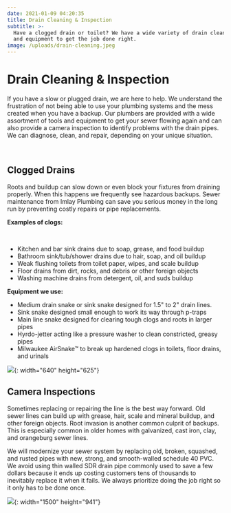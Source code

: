 ```yaml
---
date: 2021-01-09 04:20:35
title: Drain Cleaning & Inspection
subtitle: >-
  Have a clogged drain or toilet? We have a wide variety of drain cleaning tools
  and equipment to get the job done right.
image: /uploads/drain-cleaning.jpeg
---
```


# Drain Cleaning & Inspection

If you have a slow or plugged drain, we are here to help. We understand the frustration of not being able to use your plumbing systems and the mess created when you have a backup. Our plumbers are provided with a wide assortment of tools and equipment to get your sewer flowing again and can also provide a camera inspection to identify problems with the drain pipes. We can diagnose, clean, and repair, depending on your unique situation.

&nbsp;

## Clogged Drains

Roots and buildup can slow down or even block your fixtures from draining properly. When this happens we frequently see hazardous backups. Sewer maintenance from Imlay Plumbing can save you serious money in the long run by preventing costly repairs or pipe replacements.&nbsp;

**Examples of clogs:**

&nbsp;

* Kitchen and bar sink drains due to soap, grease, and food buildup
* Bathroom sink/tub/shower drains due to hair, soap, and oil buildup
* Weak flushing toilets from toilet paper, wipes, and scale buildup
* Floor drains from dirt, rocks, and debris or other foreign objects
* Washing machine drains from detergent, oil, and suds buildup

**Equipment we use:**

* Medium drain snake or sink snake designed for 1.5" to 2" drain lines.
* Sink snake designed small enough to work its way through p-traps
* Main line snake designed for clearing tough clogs and roots in larger pipes
* Hyrdo-jetter acting like a pressure washer to clean constricted, greasy pipes
* Milwaukee AirSnake™ to break up hardened clogs in toilets, floor drains, and urinals

![](/uploads/drain-cleaning-1.jpg){: width="640" height="625"}

## Camera Inspections

Sometimes replacing or repairing the line is the best way forward. Old sewer lines can build up with grease, hair, scale and mineral buildup, and other foreign objects. Root invasion is another common culprit of backups. This is especially common in older homes with galvanized, cast iron, clay, and orangeburg sewer lines.

We will modernize your sewer system by replacing old, broken, squashed, and rusted pipes with new, strong, and smooth-walled schedule 40 PVC. We avoid using thin walled SDR drain pipe commonly used to save a few dollars because it ends up costing customers tens of thousands to inevitably replace it when it fails. We always prioritize doing the job right so it only has to be done once.

![](/uploads/drain-cleaning-2.jpeg){: width="1500" height="941"}
